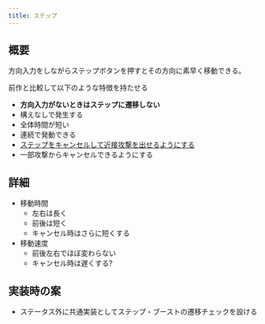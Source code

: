 ```yaml
---
title: ステップ
---
```


## 概要
方向入力をしながらステップボタンを押すとその方向に素早く移動できる。

前作と比較して以下のような特徴を持たせる
* __方向入力がないときはステップに遷移しない__
* 構えなしで発生する
* 全体時間が短い
* 連続で発動できる
* [ステップをキャンセルして近接攻撃を出せるようにする](./0204_cancelattack.md)
* 一部攻撃からキャンセルできるようにする

## 詳細
* 移動時間
    * 左右は長く
    * 前後は短く
    * キャンセル時はさらに短くする
* 移動速度
    * 前後左右でほぼ変わらない
    * キャンセル時は遅くする?

## 実装時の案
* ステータス外に共通実装としてステップ・ブーストの遷移チェックを設ける